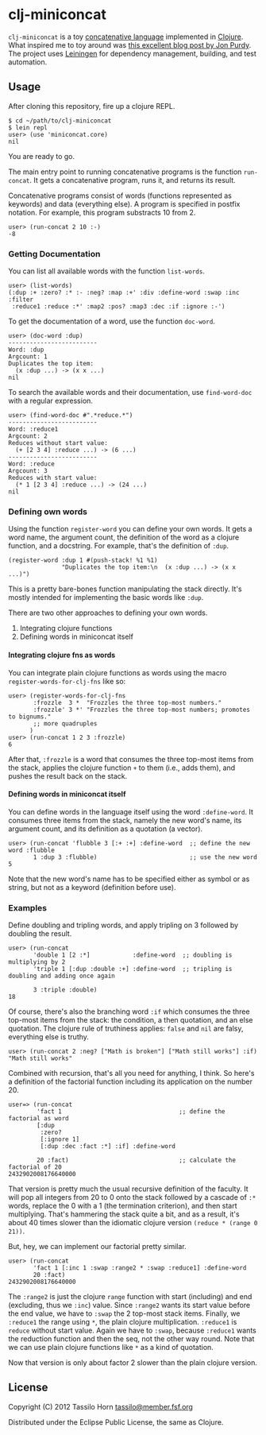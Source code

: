 # clj-miniconcat

`clj-miniconcat` is a toy [concatenative language](http://concatenative.org)
implemented in [Clojure](http://www.clojure.org/).  What inspired me to toy
around was
[this excellent blog post by Jon Purdy](http://evincarofautumn.blogspot.com/2012/02/why-concatenative-programming-matters.html).
The project uses [Leiningen](https://github.com/technomancy/leiningen) for
dependency management, building, and test automation.

## Usage

After cloning this repository, fire up a clojure REPL.

```
$ cd ~/path/to/clj-miniconcat
$ lein repl
user> (use 'miniconcat.core)
nil
```

You are ready to go.

The main entry point to running concatenative programs is the function
`run-concat`.  It gets a concatenative program, runs it, and returns its
result.

Concatenative programs consist of words (functions represented as keywords) and
data (everything else).  A program is specified in postfix notation.  For
example, this program substracts 10 from 2.

```
user> (run-concat 2 10 :-)
-8
```
### Getting Documentation

You can list all available words with the function `list-words`.

```
user> (list-words)
(:dup :+ :zero? :* :- :neg? :map :+' :div :define-word :swap :inc :filter
 :reduce1 :reduce :*' :map2 :pos? :map3 :dec :if :ignore :-')
```

To get the documentation of a word, use the function `doc-word`.

```
user> (doc-word :dup)
-------------------------
Word: :dup
Argcount: 1
Duplicates the top item:
  (x :dup ...) -> (x x ...)
nil
```

To search the available words and their documentation, use `find-word-doc` with
a regular expression.

```
user> (find-word-doc #".*reduce.*")
-------------------------
Word: :reduce1
Argcount: 2
Reduces without start value:
  (+ [2 3 4] :reduce ...) -> (6 ...)
-------------------------
Word: :reduce
Argcount: 3
Reduces with start value:
  (* 1 [2 3 4] :reduce ...) -> (24 ...)
nil
```

### Defining own words

Using the function `register-word` you can define your own words.  It gets a
word name, the argument count, the definition of the word as a clojure
function, and a docstring.  For example, that's the definition of `:dup`.

```
(register-word :dup 1 #(push-stack! %1 %1)
               "Duplicates the top item:\n  (x :dup ...) -> (x x ...)")
```

This is a pretty bare-bones function manipulating the stack directly.  It's
mostly intended for implementing the basic words like `:dup`.

There are two other approaches to defining your own words.

1. Integrating clojure functions
2. Defining words in miniconcat itself

#### Integrating clojure fns as words

You can integrate plain clojure functions as words using the macro
`register-words-for-clj-fns` like so:

```
user> (register-words-for-clj-fns
       :frozzle  3 *  "Frozzles the three top-most numbers."
       :frozzle' 3 *' "Frozzles the three top-most numbers; promotes to bignums."
       ;; more quadruples
      )
user> (run-concat 1 2 3 :frozzle)
6
```

After that, `:frozzle` is a word that consumes the three top-most items from
the stack, applies the clojure function `+` to them (i.e., adds them), and
pushes the result back on the stack.

#### Defining words in miniconcat itself

You can define words in the language itself using the word `:define-word`.  It
consumes three items from the stack, namely the new word's name, its argument
count, and its definition as a quotation (a vector).

```
user> (run-concat 'flubble 3 [:+ :+] :define-word  ;; define the new word :flubble
       1 :dup 3 :flubble)                          ;; use the new word
5
```

Note that the new word's name has to be specified either as symbol or as
string, but not as a keyword (definition before use).

### Examples

Define doubling and tripling words, and apply tripling on 3 followed by
doubling the result.

```
user> (run-concat
       'double 1 [2 :*]            :define-word  ;; doubling is multiplying by 2
       'triple 1 [:dup :double :+] :define-word  ;; tripling is doubling and adding once again

       3 :triple :double)
18
```

Of course, there's also the branching word `:if` which consumes the three
top-most items from the stack: the condition, a then quotation, and an else
quotation.  The clojure rule of truthiness applies: `false` and `nil` are
falsy, everything else is truthy.

```
user> (run-concat 2 :neg? ["Math is broken"] ["Math still works"] :if)
"Math still works"
```

Combined with recursion, that's all you need for anything, I think.  So here's
a definition of the factorial function including its application on the number
20.

```
user=> (run-concat
        'fact 1                                 ;; define the factorial as word
        [:dup
         :zero?
         [:ignore 1]
         [:dup :dec :fact :*] :if] :define-word

        20 :fact)                               ;; calculate the factorial of 20
2432902008176640000
```

That version is pretty much the usual recursive definition of the faculty.  It
will pop all integers from 20 to 0 onto the stack followed by a cascade of `:*`
words, replace the 0 with a 1 (the termination criterion), and then start
multiplying.  That's hammering the stack quite a bit, and as a result, it's
about 40 times slower than the idiomatic clojure version `(reduce * (range 0
21))`.

But, hey, we can implement our factorial pretty similar.

```
user> (run-concat
       'fact 1 [:inc 1 :swap :range2 * :swap :reduce1] :define-word
       20 :fact)
2432902008176640000
```

The `:range2` is just the clojure `range` function with start (including) and
end (excluding, thus we `:inc`) value.  Since `:range2` wants its start value
before the end value, we have to `:swap` the 2 top-most stack items.  Finally,
we `:reduce1` the range using `*`, the plain clojure multiplication.
`:reduce1` is `reduce` without start value.  Again we have to `:swap`, because
`:reduce1` wants the reduction function and then the seq, not the other way
round.  Note that we can use plain clojure functions like `*` as a kind of
quotation.

Now that version is only about factor 2 slower than the plain clojure version.

## License

Copyright (C) 2012 Tassilo Horn <tassilo@member.fsf.org>

Distributed under the Eclipse Public License, the same as Clojure.
